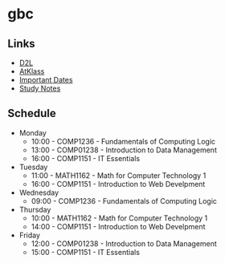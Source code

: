 # gbc
## Links
- [D2L](https://learn.georgebrown.ca)
- [AtKlass](https://app.atklass.com)
- [Important Dates](https://www.georgebrown.ca/current-students/important-dates?term=27246&category=131)
- [Study Notes](comp1238.md)

## Schedule
* Monday
   + 10:00 - COMP1236 - Fundamentals of Computing Logic
   + 13:00 - COMP01238 - Introduction to Data Management
  + 16:00 - COMP1151 - IT Essentials
* Tuesday
  + 11:00 - MATH1162 - Math for Computer Technology 1
  + 16:00 - COMP1151 - Introduction to Web Develpment
* Wednesday
  + 09:00 - COMP1236 - Fundamentals of Computing Logic
* Thursday
  + 10:00 - MATH1162 - Math for Computer Technology 1
  + 14:00 - COMP1151 - Introduction to Web Develpment
* Friday
  + 12:00 - COMP01238 - Introduction to Data Management
  + 15:00 - COMP1151 - IT Essentials
